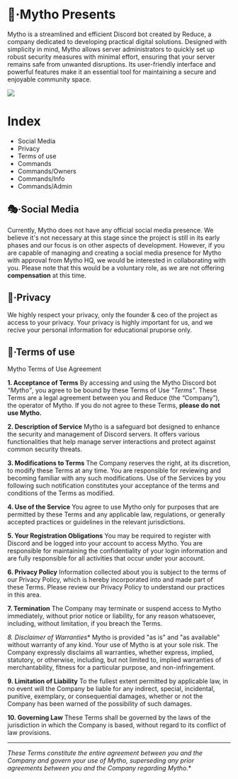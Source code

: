# 🤖·Mytho Presents
Mytho is a streamlined and efficient Discord bot created by Reduce, a company dedicated to developing practical digital solutions. Designed with simplicity in mind, Mytho allows server administrators to quickly set up robust security measures with minimal effort, ensuring that your server remains safe from unwanted disruptions. Its user-friendly interface and powerful features make it an essential tool for maintaining a secure and enjoyable community space.

[![](https://visitcount.itsvg.in/api?id=qvnsecret&icon=1&color=8)](https://visitcount.itsvg.in)

# Index
- Social Media
- Privacy
- Terms of use
- Commands
- Commands/Owners
- Commands/Info
- Commands/Admin

## 🎭·Social Media
Currently, Mytho does not have any official social media presence. We believe it's not necessary at this stage since the project is still in its early phases and our focus is on other aspects of development. However, if you are capable of managing and creating a social media presence for Mytho with approval from Mytho HQ, we would be interested in collaborating with you. Please note that this would be a voluntary role, as we are not offering **compensation** at this time.

## 📘·Privacy
We highly respect your privacy, only the founder & ceo of the project as access to your privacy. Your privacy is highly important for us, and we recive your personal information for educational pruporse only.

## 📁·Terms of use
Mytho Terms of Use Agreement

**1. Acceptance of Terms**
By accessing and using the Mytho Discord bot *“Mytho”*, you agree to be bound by these Terms of Use *"Terms"*. These Terms are a legal agreement between you and Reduce (the “Company”), the operator of Mytho. If you do not agree to these Terms, **please do not use Mytho.**

**2. Description of Service**
Mytho is a safeguard bot designed to enhance the security and management of Discord servers. It offers various functionalities that help manage server interactions and protect against common security threats.

**3. Modifications to Terms**
The Company reserves the right, at its discretion, to modify these Terms at any time. You are responsible for reviewing and becoming familiar with any such modifications. Use of the Services by you following such notification constitutes your acceptance of the terms and conditions of the Terms as modified.

**4. Use of the Service**
You agree to use Mytho only for purposes that are permitted by these Terms and any applicable law, regulations, or generally accepted practices or guidelines in the relevant jurisdictions.

**5. Your Registration Obligations**
You may be required to register with Discord and be logged into your account to access Mytho. You are responsible for maintaining the confidentiality of your login information and are fully responsible for all activities that occur under your account.

**6. Privacy Policy**
Information collected about you is subject to the terms of our Privacy Policy, which is hereby incorporated into and made part of these Terms. Please review our Privacy Policy to understand our practices in this area.

**7. Termination**
The Company may terminate or suspend access to Mytho immediately, without prior notice or liability, for any reason whatsoever, including, without limitation, if you breach the Terms.

*8. Disclaimer of Warranties**
Mytho is provided "as is" and "as available" without warranty of any kind. Your use of Mytho is at your sole risk. The Company expressly disclaims all warranties, whether express, implied, statutory, or otherwise, including, but not limited to, implied warranties of merchantability, fitness for a particular purpose, and non-infringement.

**9. Limitation of Liability**
To the fullest extent permitted by applicable law, in no event will the Company be liable for any indirect, special, incidental, punitive, exemplary, or consequential damages, whether or not the Company has been warned of the possibility of such damages.

**10. Governing Law**
These Terms shall be governed by the laws of the jurisdiction in which the Company is based, without regard to its conflict of law provisions.

_________________________________________________________

*These Terms constitute the entire agreement between you and the Company and govern your use of Mytho, superseding any prior agreements between you and the Company regarding Mytho.**

